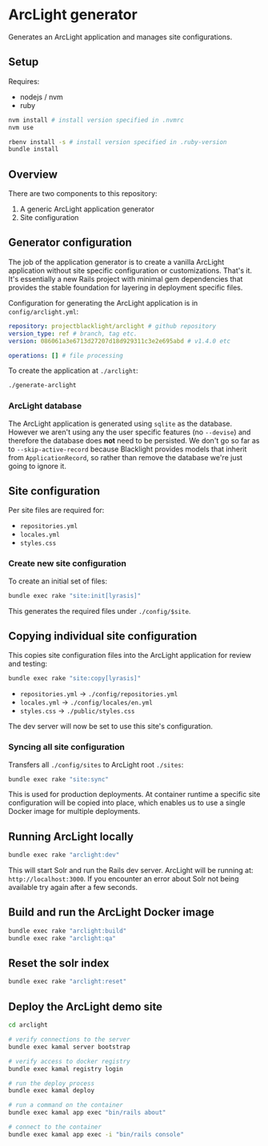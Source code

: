 # ArcLight generator

Generates an ArcLight application and manages site configurations.

## Setup

Requires:

- nodejs / nvm
- ruby

```bash
nvm install # install version specified in .nvmrc
nvm use

rbenv install -s # install version specified in .ruby-version
bundle install
```

## Overview

There are two components to this repository:

1. A generic ArcLight application generator
2. Site configuration

## Generator configuration

The job of the application generator is to create a vanilla ArcLight
application without site specific configuration or customizations.
That's it. It's essentially a new Rails project with minimal gem
dependencies that provides the stable foundation for layering in
deployment specific files.

Configuration for generating the ArcLight application is in
`config/arclight.yml`:

```yml
repository: projectblacklight/arclight # github repository
version_type: ref # branch, tag etc.
version: 086061a3e6713d27207d18d929311c3e2e695abd # v1.4.0 etc

operations: [] # file processing
```

To create the application at `./arclight`:

```bash
./generate-arclight
```

### ArcLight database

The ArcLight application is generated using `sqlite` as the database.
However we aren't using any the user specific features (no `--devise`)
and therefore the database does **not** need to be persisted. We
don't go so far as to `--skip-active-record` because Blacklight
provides models that inherit from `ApplicationRecord`, so rather than
remove the database we're just going to ignore it.

## Site configuration

Per site files are required for:

- `repositories.yml`
- `locales.yml`
- `styles.css`

### Create new site configuration

To create an initial set of files:

```bash
bundle exec rake "site:init[lyrasis]"
```

This generates the required files under `./config/$site`.

## Copying individual site configuration

This copies site configuration files into the ArcLight application
for review and testing:

```bash
bundle exec rake "site:copy[lyrasis]"
```

- `repositories.yml` -> `./config/repositories.yml`
- `locales.yml` -> `./config/locales/en.yml`
- `styles.css` -> `./public/styles.css`

The dev server will now be set to use this site's configuration.

### Syncing all site configuration

Transfers all `./config/sites` to ArcLight root `./sites`:

```bash
bundle exec rake "site:sync"
```

This is used for production deployments. At container runtime a
specific site configuration will be copied into place, which
enables us to use a single Docker image for multiple deployments.

## Running ArcLight locally

```bash
bundle exec rake "arclight:dev"
```

This will start Solr and run the Rails dev server. ArcLight will be
running at: `http://localhost:3000`. If you encounter an error about
Solr not being available try again after a few seconds.

## Build and run the ArcLight Docker image

```bash
bundle exec rake "arclight:build"
bundle exec rake "arclight:qa"
```

## Reset the solr index

```bash
bundle exec rake "arclight:reset"
```

## Deploy the ArcLight demo site

```bash
cd arclight

# verify connections to the server
bundle exec kamal server bootstrap

# verify access to docker registry
bundle exec kamal registry login

# run the deploy process
bundle exec kamal deploy

# run a command on the container
bundle exec kamal app exec "bin/rails about"

# connect to the container
bundle exec kamal app exec -i "bin/rails console"
```
